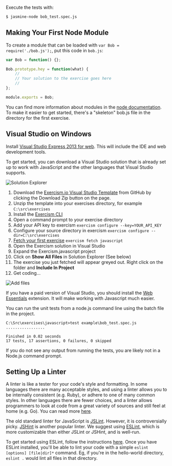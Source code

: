 Execute the tests with:

```bash
$ jasmine-node bob_test.spec.js
```

## Making Your First Node Module

To create a module that can be loaded with `var Bob = require('./bob.js');`, put this code in `bob.js`:

```javascript
var Bob = function() {};

Bob.prototype.hey = function(what) {
	//
	// Your solution to the exercise goes here
	//
};

module.exports = Bob;
```

You can find more information about modules in the [node documentation](http://nodejs.org/api/modules.html#modules_module_exports). To make it easier to get started, there's a "skeleton" bob.js file in the directory
for the first exercise.

## Visual Studio on Windows

Install [Visual Studio Express 2013 for web](http://www.visualstudio.com/en-us/products/visual-studio-express-vs.aspx). This will include the IDE and web development tools.

To get started, you can download a Visual Studio solution that is already set up to work with JavaScript and the other languages that Visual Studio supports.

![Solution Explorer](http://x.exercism.io/v3/tracks/javascript/docs/img/SolutionExplorer.png)

1. Download the [Exercism.io Visual Studio Template](https://github.com/rprouse/Exercism.VisualStudio) from GitHub by clicking the Download Zip button on the page.
2. Unzip the template into your exercises directory, for example `C:\src\exercises`
2. Install the [Exercism CLI](http://exercism.io/cli)
3. Open a command prompt to your exercise directory
4. Add your API key to exercism `exercism configure --key=YOUR_API_KEY`
5. Configure your source directory in exercism `exercism configure --dir=C:\src\exercises`
6. [Fetch your first exercise](http://exercism.io/languages/javascript) `exercism fetch javascript`
7. Open the Exercism solution in Visual Studio
8. Expand the Exercism.javascript project
9. Click on **Show All Files** in Solution Explorer (See below)
10. The exercise you just fetched will appear greyed out. Right click on the folder and **Include In Project**
11. Get coding...

![Add files](http://x.exercism.io/v3/tracks/javascript/docs/img/AddFiles.png)

If you have a paid version of Visual Studio, you should install the [Web Essentials](http://vswebessentials.com/) extension. It will make working with Javascript much easier.

You can run the unit tests from a node.js command line using the batch file in the project.

```
C:\Src\exercises\javascript>test example\bob_test.spec.js
.................

Finished in 0.02 seconds
17 tests, 17 assertions, 0 failures, 0 skipped
```

If you do not see any output from running the tests, you are likely not in a Node.js command prompt.

## Setting Up a Linter

A linter is like a tester for your code's style and formatting. In some languages there are many acceptable styles, and using a linter allows you to be internally consistent (e.g. Ruby), or adhere to one of many common styles. In other languages there are fewer choices, and a linter allows programmers to look at code from a great variety of sources and still feel at home (e.g. Go). You can read more [here](https://en.wikipedia.org/wiki/Lint_(software)).

The old standard linter for JavaScript is [JSLint](http://jslint.com). However, it is controversially picky. [JSHint](http://jshint.com) is another popular linter. We suggest using [ESLint](http://eslint.org), which is more customizable than either JSLint or JSHint, and is well-run.

To get started using ESLint, follow the instructions [here](http://eslint.org/docs/user-guide/command-line-interface.html). Once you have ESLint installed, you'll be able to lint your code with a simple ```eslint [options] [file|dir]*``` command. Eg, if you're in the hello-world directory, ```eslint .``` would lint all files in that directory.

